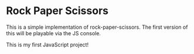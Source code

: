 # Rock Paper Scissors

This is a simple implementation of rock-paper-scissors. The first version of this will be playable via the JS console.

This is my first JavaScript project!